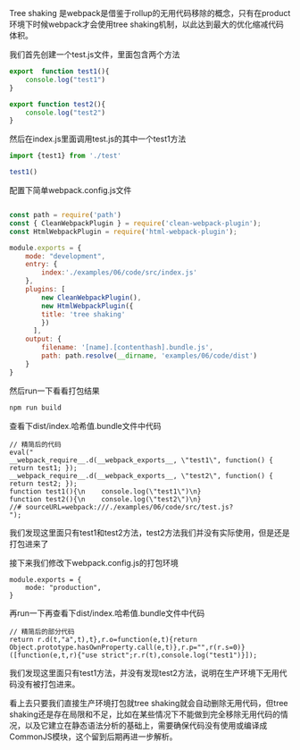 
Tree shaking 是webpack是借鉴于rollup的无用代码移除的概念，只有在product环境下时候webpack才会使用tree shaking机制，以此达到最大的优化缩减代码体积。

我们首先创建一个test.js文件，里面包含两个方法

```js
export  function test1(){
    console.log("test1")
}

export function test2(){
    console.log("test2")
}
```

然后在index.js里面调用test.js的其中一个test1方法
```js
import {test1} from './test'

test1()
```

配置下简单webpack.config.js文件
```js

const path = require('path')
const { CleanWebpackPlugin } = require('clean-webpack-plugin');
const HtmlWebpackPlugin = require('html-webpack-plugin');

module.exports = {
    mode: "development",
    entry: {
        index:'./examples/06/code/src/index.js'
    },
    plugins: [
        new CleanWebpackPlugin(),
        new HtmlWebpackPlugin({
        title: 'tree shaking'
        })
      ],
    output: {
        filename: '[name].[contenthash].bundle.js',
        path: path.resolve(__dirname, 'examples/06/code/dist')
    }
}
```

然后run一下看看打包结果
```bash
npm run build
```

查看下dist/index.哈希值.bundle文件中代码

```
// 精简后的代码
eval("
__webpack_require__.d(__webpack_exports__, \"test1\", function() { return test1; });
__webpack_require__.d(__webpack_exports__, \"test2\", function() { return test2; });
function test1(){\n    console.log(\"test1\")\n}
function test2(){\n    console.log(\"test2\")\n}
//# sourceURL=webpack:///./examples/06/code/src/test.js?
");
```
我们发现这里面只有test1和test2方法，test2方法我们并没有实际使用，但是还是打包进来了

接下来我们修改下webpack.config.js的打包环境
```
module.exports = {
    mode: "production",
}
```
再run一下再查看下dist/index.哈希值.bundle文件中代码

```
// 精简后的部分代码
return r.d(t,"a",t),t},r.o=function(e,t){return Object.prototype.hasOwnProperty.call(e,t)},r.p="",r(r.s=0)}([function(e,t,r){"use strict";r.r(t),console.log("test1")}]);
```

我们发现这里面只有test1方法，并没有发现test2方法，说明在生产环境下无用代码没有被打包进来。

看上去只要我们直接生产环境打包就tree shaking就会自动删除无用代码，但tree shaking还是存在局限和不足，比如在某些情况下不能做到完全移除无用代码的情况，以及它建立在静态语法分析的基础上，需要确保代码没有使用或编译成CommonJS模块，这个留到后期再进一步解析。